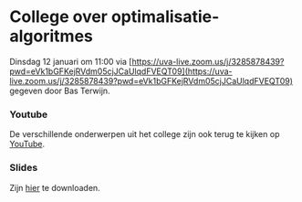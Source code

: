 # College over optimalisatie-algoritmes

Dinsdag 12 januari om 11:00 via [https://uva-live.zoom.us/j/3285878439?pwd=eVk1bGFKejRVdm05cjJCaUlqdFVEQT09](https://uva-live.zoom.us/j/3285878439?pwd=eVk1bGFKejRVdm05cjJCaUlqdFVEQT09) gegeven door Bas Terwijn.


### Youtube

De verschillende onderwerpen uit het college zijn ook terug te kijken op [YouTube](https://www.youtube.com/watch?v=EZ754wqimmk&list=PLJBtJTYGPSzJaxroYW-6OH1NRuUFqpGER). 


### Slides

Zijn [hier](/course/lectures/50%20optimalisatie_algoritmes/Iteratief.pdf) te downloaden.
